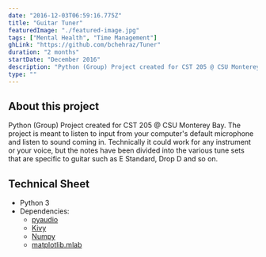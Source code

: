 ```yaml
---
date: "2016-12-03T06:59:16.775Z"
title: "Guitar Tuner"
featuredImage: "./featured-image.jpg"
tags: ["Mental Health", "Time Management"]
ghLink: "https://github.com/bchehraz/Tuner"
duration: "2 months"
startDate: "December 2016"
description: "Python (Group) Project created for CST 205 @ CSU Monterey Bay."
type: ""
---
```

<section>
<h2>About this project</h2>
<p>
  Python (Group) Project created for CST 205 @ CSU Monterey Bay. The project is meant to listen to input from your computer's default microphone and listen to sound coming in. Technically it could work for any instrument or your voice, but the notes have been divided into the various tune sets that are specific to guitar such as E Standard, Drop D and so on.
</p>
</section>
<section>
<h2>Technical Sheet</h2>
<ul>
  <li>
    Python 3
    <li>
      Dependencies:
      <ul>
        <li>
          <a href="https://pypi.org/project/PyAudio/">pyaudio</a>
        </li>
        <li>
          <a href="https://kivy.org/">Kivy</a>
        </li>
        <li>
          <a href="https://numpy.org/">Numpy</a>
        </li>
        <li>
          <a href="https://matplotlib.org/">matplotlib.mlab</a>
        </li>
      </ul>
    </li>
  </li>
</ul>
</section>
